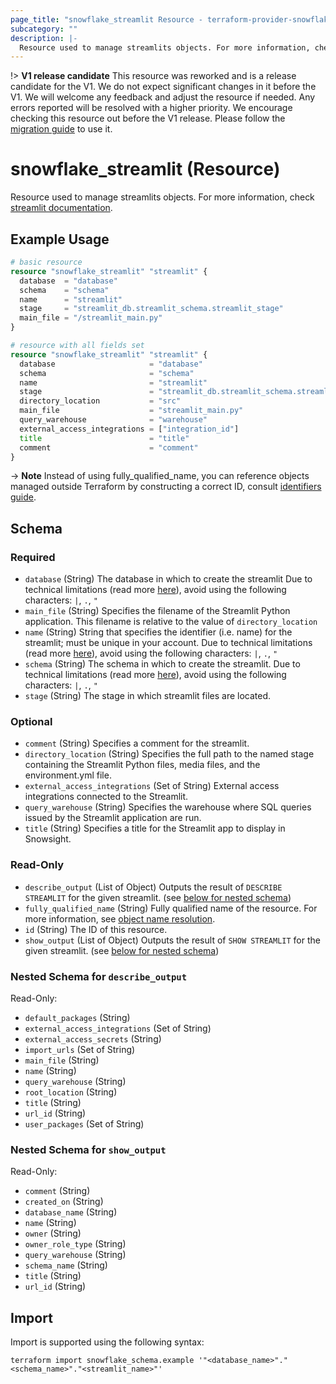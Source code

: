 ```yaml
---
page_title: "snowflake_streamlit Resource - terraform-provider-snowflake"
subcategory: ""
description: |-
  Resource used to manage streamlits objects. For more information, check streamlit documentation https://docs.snowflake.com/en/sql-reference/commands-streamlit.
---
```


!> **V1 release candidate** This resource was reworked and is a release candidate for the V1. We do not expect significant changes in it before the V1. We will welcome any feedback and adjust the resource if needed. Any errors reported will be resolved with a higher priority. We encourage checking this resource out before the V1 release. Please follow the [migration guide](https://github.com/Snowflake-Labs/terraform-provider-snowflake/blob/main/MIGRATION_GUIDE.md#v0930--v0940) to use it.

# snowflake_streamlit (Resource)

Resource used to manage streamlits objects. For more information, check [streamlit documentation](https://docs.snowflake.com/en/sql-reference/commands-streamlit).

## Example Usage

```terraform
# basic resource
resource "snowflake_streamlit" "streamlit" {
  database  = "database"
  schema    = "schema"
  name      = "streamlit"
  stage     = "streamlit_db.streamlit_schema.streamlit_stage"
  main_file = "/streamlit_main.py"
}

# resource with all fields set
resource "snowflake_streamlit" "streamlit" {
  database                     = "database"
  schema                       = "schema"
  name                         = "streamlit"
  stage                        = "streamlit_db.streamlit_schema.streamlit_stage"
  directory_location           = "src"
  main_file                    = "streamlit_main.py"
  query_warehouse              = "warehouse"
  external_access_integrations = ["integration_id"]
  title                        = "title"
  comment                      = "comment"
}
```
-> **Note** Instead of using fully_qualified_name, you can reference objects managed outside Terraform by constructing a correct ID, consult [identifiers guide](https://registry.terraform.io/providers/Snowflake-Labs/snowflake/latest/docs/guides/identifiers#new-computed-fully-qualified-name-field-in-resources).
<!-- TODO(SNOW-1634854): include an example showing both methods-->

<!-- schema generated by tfplugindocs -->
## Schema

### Required

- `database` (String) The database in which to create the streamlit Due to technical limitations (read more [here](https://github.com/Snowflake-Labs/terraform-provider-snowflake/blob/main/docs/technical-documentation/identifiers_rework_design_decisions.md#known-limitations-and-identifier-recommendations)), avoid using the following characters: `|`, `.`, `"`
- `main_file` (String) Specifies the filename of the Streamlit Python application. This filename is relative to the value of `directory_location`
- `name` (String) String that specifies the identifier (i.e. name) for the streamlit; must be unique in your account. Due to technical limitations (read more [here](https://github.com/Snowflake-Labs/terraform-provider-snowflake/blob/main/docs/technical-documentation/identifiers_rework_design_decisions.md#known-limitations-and-identifier-recommendations)), avoid using the following characters: `|`, `.`, `"`
- `schema` (String) The schema in which to create the streamlit. Due to technical limitations (read more [here](https://github.com/Snowflake-Labs/terraform-provider-snowflake/blob/main/docs/technical-documentation/identifiers_rework_design_decisions.md#known-limitations-and-identifier-recommendations)), avoid using the following characters: `|`, `.`, `"`
- `stage` (String) The stage in which streamlit files are located.

### Optional

- `comment` (String) Specifies a comment for the streamlit.
- `directory_location` (String) Specifies the full path to the named stage containing the Streamlit Python files, media files, and the environment.yml file.
- `external_access_integrations` (Set of String) External access integrations connected to the Streamlit.
- `query_warehouse` (String) Specifies the warehouse where SQL queries issued by the Streamlit application are run.
- `title` (String) Specifies a title for the Streamlit app to display in Snowsight.

### Read-Only

- `describe_output` (List of Object) Outputs the result of `DESCRIBE STREAMLIT` for the given streamlit. (see [below for nested schema](#nestedatt--describe_output))
- `fully_qualified_name` (String) Fully qualified name of the resource. For more information, see [object name resolution](https://docs.snowflake.com/en/sql-reference/name-resolution).
- `id` (String) The ID of this resource.
- `show_output` (List of Object) Outputs the result of `SHOW STREAMLIT` for the given streamlit. (see [below for nested schema](#nestedatt--show_output))

<a id="nestedatt--describe_output"></a>
### Nested Schema for `describe_output`

Read-Only:

- `default_packages` (String)
- `external_access_integrations` (Set of String)
- `external_access_secrets` (String)
- `import_urls` (Set of String)
- `main_file` (String)
- `name` (String)
- `query_warehouse` (String)
- `root_location` (String)
- `title` (String)
- `url_id` (String)
- `user_packages` (Set of String)


<a id="nestedatt--show_output"></a>
### Nested Schema for `show_output`

Read-Only:

- `comment` (String)
- `created_on` (String)
- `database_name` (String)
- `name` (String)
- `owner` (String)
- `owner_role_type` (String)
- `query_warehouse` (String)
- `schema_name` (String)
- `title` (String)
- `url_id` (String)

## Import

Import is supported using the following syntax:

```shell
terraform import snowflake_schema.example '"<database_name>"."<schema_name>"."<streamlit_name>"'
```
